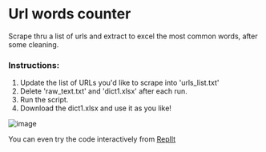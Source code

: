 # Url words counter
Scrape thru a list of urls and extract to excel the most common words, after some cleaning.

### Instructions:
1. Update the list of URLs you'd like to scrape into 'urls_list.txt'
2. Delete 'raw_text.txt' and 'dict1.xlsx' after each run.
3. Run the script.
4. Download the dict1.xlsx and use it as you like!

![image](https://user-images.githubusercontent.com/57464184/161275882-7f44bfb5-c4c3-4d5b-9949-1eea29c641e3.png)

You can even try the code interactively from [ReplIt](https://replit.com/@carlo_/urlwordscounter)
